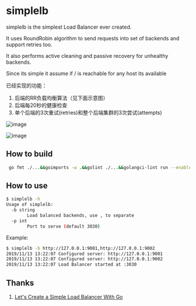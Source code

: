 # simplelb

simplelb is the simplest Load Balancer ever created.

It uses RoundRobin algorithm to send requests into set of backends and support
retries too.

It also performs active cleaning and passive recovery for unhealthy backends.

Since its simple it assume if / is reachable for any host its available

已经实现的功能：

1. 后端的RR负载均衡算法（见下面示意图）
1. 后端每20秒的健康检查
1. 单个后端的3次重试(retries)和整个后端集群的3次尝试(attempts)

![image](https://user-images.githubusercontent.com/1940588/68740133-5a7e3a80-0625-11ea-8faa-dcca0df04b7b.png)

![image](https://user-images.githubusercontent.com/1940588/68740165-6e29a100-0625-11ea-8ddd-3854735e0ae1.png)


## How to build

```bash
 go fmt ./...&&goimports -w .&&golint ./...&&golangci-lint run --enable-all&& go install ./...
```

## How to use

```bash
$ simplelb -h
Usage of simplelb:
  -b string
    	Load balanced backends, use , to separate
  -p int
    	Port to serve (default 3030)
```

Example:


```bash
$ simplelb -b http://127.0.0.1:9001,http://127.0.0.1:9002
2019/11/13 13:22:07 Configured server: http://127.0.0.1:9001
2019/11/13 13:22:07 Configured server: http://127.0.0.1:9002
2019/11/13 13:22:07 Load Balancer started at :3030
```

## Thanks

1. [Let's Create a Simple Load Balancer With Go](https://kasvith.github.io/posts/lets-create-a-simple-lb-go/)